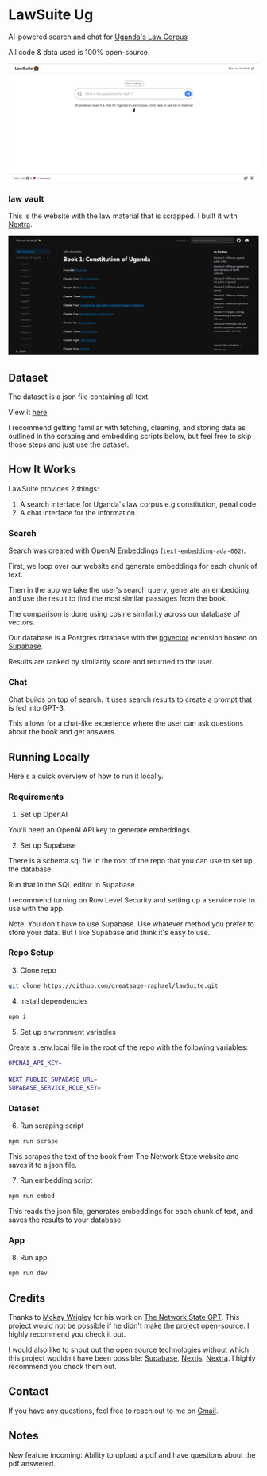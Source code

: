 # LawSuite Ug

AI-powered search and chat for [Uganda's Law Corpus](https://the-constitution-of-uganda.vercel.app/)

All code & data used is 100% open-source.

[![LawSuite](./public/lawsuite.png)](https://law-suite.vercel.app/)

### law vault

This is the website with the law material that is scrapped. I built it with [Nextra](https://nextra.site/).  

[![LawVault](./public/lawvault.png)](https://the-constitution-of-uganda.vercel.app/)

## Dataset

The dataset is a json file containing all text.

View it [here](scripts/ugvault.json).

I recommend getting familiar with fetching, cleaning, and storing data as outlined in the scraping and embedding scripts below, but feel free to skip those steps and just use the dataset.

## How It Works

LawSuite provides 2 things:

1. A search interface for Uganda's law corpus e.g constitution, penal code.
2. A chat interface for the information.

### Search

Search was created with [OpenAI Embeddings](https://platform.openai.com/docs/guides/embeddings) (`text-embedding-ada-002`).

First, we loop over our website and generate embeddings for each chunk of text.

Then in the app we take the user's search query, generate an embedding, and use the result to find the most similar passages from the book.

The comparison is done using cosine similarity across our database of vectors.

Our database is a Postgres database with the [pgvector](https://github.com/pgvector/pgvector) extension hosted on [Supabase](https://supabase.com/).

Results are ranked by similarity score and returned to the user.

### Chat

Chat builds on top of search. It uses search results to create a prompt that is fed into GPT-3.

This allows for a chat-like experience where the user can ask questions about the book and get answers.



## Running Locally

Here's a quick overview of how to run it locally.

### Requirements

1. Set up OpenAI

You'll need an OpenAI API key to generate embeddings.

2. Set up Supabase

There is a schema.sql file in the root of the repo that you can use to set up the database.

Run that in the SQL editor in Supabase.

I recommend turning on Row Level Security and setting up a service role to use with the app.

Note: You don't have to use Supabase. Use whatever method you prefer to store your data. But I like Supabase and think it's easy to use.

### Repo Setup

3. Clone repo

```bash
git clone https://github.com/greatsage-raphael/lawSuite.git
```

4. Install dependencies

```bash
npm i
```

5. Set up environment variables

Create a .env.local file in the root of the repo with the following variables:

```bash
OPENAI_API_KEY=

NEXT_PUBLIC_SUPABASE_URL=
SUPABASE_SERVICE_ROLE_KEY=
```

### Dataset

6. Run scraping script

```bash
npm run scrape
```

This scrapes the text of the book from The Network State website and saves it to a json file.

7. Run embedding script

```bash
npm run embed
```

This reads the json file, generates embeddings for each chunk of text, and saves the results to your database.

### App

8. Run app

```bash
npm run dev
```

## Credits

Thanks to [Mckay Wrigley](https://github.com/mckaywrigley) for his work on [The Network State GPT](https://github.com/mckaywrigley/the-network-state-gpt). This project would not be possible if he didn't make the project open-source. I highly recommend you check it out.

I would also like to shout out the open source technologies without which this project wouldn't have been possible: [Supabase](https://supabase.com/), [Nextjs](https://nextjs.org/), [Nextra](https://nextra.site/). I highly recommend you check them out.

## Contact

If you have any questions, feel free to reach out to me on [Gmail](bizzicole87@gmail.com).

## Notes

New feature incoming: Ability to upload a pdf and have questions about the pdf answered.
